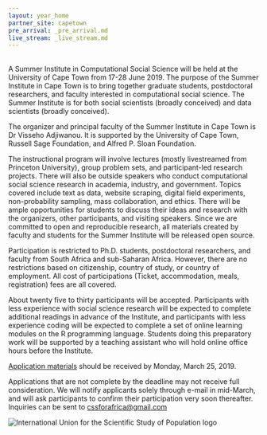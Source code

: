 ```yaml
---
layout: year_home
partner_site: capetown
pre_arrival: _pre_arrival.md
live_stream: _live_stream.md
---
```

<br>
A Summer Institute in Computational Social Science will be held at the University of Cape Town from 17-28 June 2019. The purpose of the Summer Institute in Cape Town is to bring together graduate students, postdoctoral researchers, and faculty interested in computational social science. The Summer Institute is for both social scientists (broadly conceived) and data scientists (broadly conceived).

The organizer and principal faculty of the Summer Institute in Cape Town is Dr Visseho Adjiwanou. It is supported by the University of Cape Town, Russell Sage Foundation, and Alfred P. Sloan Foundation.
 
The instructional program will involve lectures (mostly livestreamed from Princeton University), group problem sets, and participant-led research projects. There will also be outside speakers who conduct computational social science research in academia, industry, and government. Topics covered include text as data, website scraping, digital field experiments, non-probability sampling, mass collaboration, and ethics. There will be ample opportunities for students to discuss their ideas and research with the organizers, other participants, and visiting speakers. Since we are committed to open and reproducible research, all materials created by faculty and students for the Summer Institute will be released open source.

Participation is restricted to Ph.D. students, postdoctoral researchers, and faculty from South Africa and sub-Saharan Africa. However, there are no restrictions based on citizenship, country of study, or country of employment. All cost of participations (Ticket, accommodation, meals, registration) fees are all covered. 

About twenty five to thirty participants will be accepted. Participants with less experience with social science research will be expected to complete additional readings in advance of the Institute, and participants with less experience coding will be expected to complete a set of online learning modules on the R programming language. Students doing this preparatory work will be supported by a teaching assistant who will hold online office hours before the Institute.

[Application materials](https://compsocialscience.github.io/summer-institute/2019/capetown/apply) should be received by Monday, March 25, 2019.

Applications that are not complete by the deadline may not receive full consideration. We will notify applicants solely through e-mail in mid-March, and will ask participants to confirm their participation very soon thereafter. Inquiries can be sent to [cssforafrica@gmail.com](maito:cssforafrica@gmail.com)


<img class="img-responsive" alt="International Union for the Scientific Study of Population logo" src="{{ site.baseurl }}{% link 2018/capetown/images/iussp_logo.png %}">
